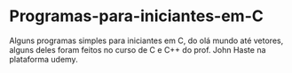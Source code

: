 # Programas-para-iniciantes-em-C
Alguns programas simples para iniciantes em C, do olá mundo até vetores, alguns deles foram feitos no curso de C e C++ do prof. John Haste na plataforma udemy.
